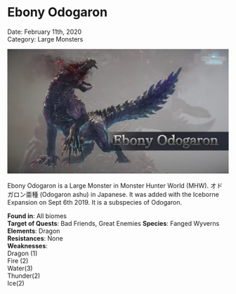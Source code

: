 # **Ebony Odogaron**  
Date: February 11th, 2020  
Category: Large Monsters  

![alt](images/Ebony.png)

Ebony Odogaron is a Large Monster in Monster Hunter World (MHW). オドガロン亜種 (Odogaron ashu) in Japanese. It was added with the Iceborne Expansion on Sept 6th 2019. It is a subspecies of Odogaron.
    
**Found in**: All biomes   
**Target of Quests**: Bad Friends, Great Enemies
**Species**: Fanged Wyverns  
**Elements**: Dragon  
**Resistances**: None  
**Weaknesses**:  
Dragon (1)      
Fire (2)        
Water(3)        
Thunder(2)      
Ice(2)
